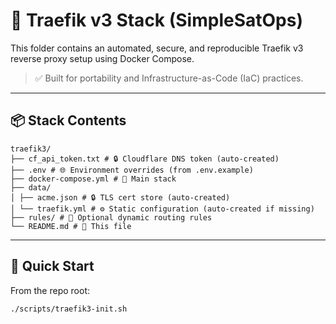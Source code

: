 # 🧭 Traefik v3 Stack (SimpleSatOps)

This folder contains an automated, secure, and reproducible Traefik v3 reverse proxy setup using Docker Compose.

> ✅ Built for portability and Infrastructure-as-Code (IaC) practices.

---

## 📦 Stack Contents

```
traefik3/
├── cf_api_token.txt # 🔒 Cloudflare DNS token (auto-created)
├── .env # 🌐 Environment overrides (from .env.example)
├── docker-compose.yml # 🐳 Main stack
├── data/
│ ├── acme.json # 🔒 TLS cert store (auto-created)
│ └── traefik.yml # ⚙️ Static configuration (auto-created if missing)
├── rules/ # 📂 Optional dynamic routing rules
└── README.md # 📘 This file
```
---

## 🚀 Quick Start

From the repo root:

```bash
./scripts/traefik3-init.sh
```
